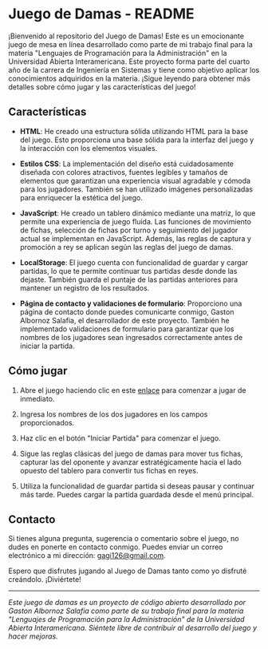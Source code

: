 # Juego de Damas - README

¡Bienvenido al repositorio del Juego de Damas! Este es un emocionante juego de mesa en línea desarrollado como parte de mi trabajo final para la materia "Lenguajes de Programación para la Administración" en la Universidad Abierta Interamericana. Este proyecto forma parte del cuarto año de la carrera de Ingeniería en Sistemas y tiene como objetivo aplicar los conocimientos adquiridos en la materia. ¡Sigue leyendo para obtener más detalles sobre cómo jugar y las características del juego!

## Características

- **HTML**: He creado una estructura sólida utilizando HTML para la base del juego. Esto proporciona una base sólida para la interfaz del juego y la interacción con los elementos visuales.

- **Estilos CSS**: La implementación del diseño está cuidadosamente diseñada con colores atractivos, fuentes legibles y tamaños de elementos que garantizan una experiencia visual agradable y cómoda para los jugadores. También se han utilizado imágenes personalizadas para enriquecer la estética del juego.

- **JavaScript**: He creado un tablero dinámico mediante una matriz, lo que permite una experiencia de juego fluida. Las funciones de movimiento de fichas, selección de fichas por turno y seguimiento del jugador actual se implementan en JavaScript. Además, las reglas de captura y promoción a rey se aplican según las reglas del juego de damas.

- **LocalStorage**: El juego cuenta con funcionalidad de guardar y cargar partidas, lo que te permite continuar tus partidas desde donde las dejaste. También guarda el puntaje de las partidas anteriores para mantener un registro de los resultados.

- **Página de contacto y validaciones de formulario**: Proporciono una página de contacto donde puedes comunicarte conmigo, Gaston Albornoz Salafia, el desarrollador de este proyecto. También he implementado validaciones de formulario para garantizar que los nombres de los jugadores sean ingresados correctamente antes de iniciar la partida.

## Cómo jugar

1. Abre el juego haciendo clic en este [enlace](https://gagi126.github.io/JuegoDeDamasUAI/) para comenzar a jugar de inmediato.

2. Ingresa los nombres de los dos jugadores en los campos proporcionados.

3. Haz clic en el botón "Iniciar Partida" para comenzar el juego.

4. Sigue las reglas clásicas del juego de damas para mover tus fichas, capturar las del oponente y avanzar estratégicamente hacia el lado opuesto del tablero para convertir tus fichas en reyes.

5. Utiliza la funcionalidad de guardar partida si deseas pausar y continuar más tarde. Puedes cargar la partida guardada desde el menú principal.

## Contacto

Si tienes alguna pregunta, sugerencia o comentario sobre el juego, no dudes en ponerte en contacto conmigo. Puedes enviar un correo electrónico a mi dirección: [gagi126@gmail.com](mailto:gagi126@gmail.com).

Espero que disfrutes jugando al Juego de Damas tanto como yo disfruté creándolo. ¡Diviértete!

---

*Este juego de damas es un proyecto de código abierto desarrollado por Gaston Albornoz Salafia como parte de su trabajo final para la materia "Lenguajes de Programación para la Administración" de la Universidad Abierta Interamericana. Siéntete libre de contribuir al desarrollo del juego y hacer mejoras.*
